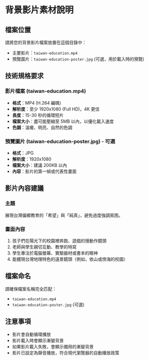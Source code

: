 # 背景影片素材說明

## 檔案位置
請將您的背景影片檔案放置在這個目錄中：
- 主要影片：`taiwan-education.mp4`
- 預覽圖片：`taiwan-education-poster.jpg` (可選，用於載入時的預覽)

## 技術規格要求

### 影片檔案 (taiwan-education.mp4)
- **格式**：MP4 (H.264 編碼)
- **解析度**：至少 1920x1080 (Full HD)，4K 更佳
- **長度**：15-30 秒的循環短片
- **檔案大小**：盡可能壓縮至 5MB 以內，以優化載入速度
- **色調**：溫暖、明亮、自然的色調

### 預覽圖片 (taiwan-education-poster.jpg) - 可選
- **格式**：JPG
- **解析度**：1920x1080
- **檔案大小**：建議 200KB 以內
- **內容**：影片的第一幀或代表性畫面

## 影片內容建議

### 主題
展現台灣偏鄉教育的「希望」與「純真」，避免過度強調貧困。

### 畫面內容
1. 孩子們在陽光下的校園裡奔跑、遊戲的慢動作鏡頭
2. 老師與學生親切互動、教學的特寫
3. 學生專注於電腦螢幕、實驗器材或書本的眼神
4. 能體現台灣地理特色的遠景鏡頭（例如，依山或傍海的校園）

## 檔案命名
請確保檔案名稱完全匹配：
- `taiwan-education.mp4`
- `taiwan-education-poster.jpg` (可選)

## 注意事項
- 影片會自動循環播放
- 影片載入時會顯示漸變背景
- 如果影片載入失敗，會顯示備用的漸變背景
- 影片已設定為靜音播放，符合現代瀏覽器的自動播放政策

